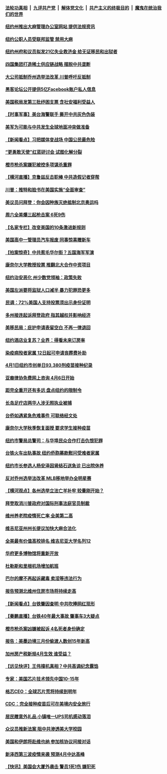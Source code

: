 ####  [法轮功真相](../../../../basic/blob/master/README.md?t=04041631) &nbsp;|&nbsp; [九评共产党](../../../../9ping.md/blob/master/README.md?t=04041631) &nbsp;|&nbsp; [解体党文化](../../../../jtdwh.md/blob/master/README.md?t=04041631)  &nbsp;|&nbsp; [共产主义的终极目的](../../../../gczydzjmd.md/blob/master/README.md?t=04041631) &nbsp;|&nbsp; [魔鬼在统治我们的世界](../../../../mgztzwmdsj.md/blob/master/README.md?t=04041631) 

#### [纽约州推出大麻管理办公室网站  提供法规资讯](../pages/nsc412/n12857125.md?t=04041631) 

#### [纽约公职人员受联邦监管 禁用大麻](../pages/nsc412/n12857127.md?t=04041631) 

#### [纽约州府和议员拟发21亿失业救济金  给无证移民和出狱者](../pages/nsc412/n12857130.md?t=04041631) 

#### [四国集团打造稀土供应链战略 摆脱中共垄断](../pages/nsc412/n12847305.md?t=04041631) 

#### [大公司抵制乔州选举法改革 川普呼吁反抵制](../pages/nsc412/n12856948.md?t=04041631) 

#### [黑客论坛公开提供5亿Facebook账户私人信息](../pages/nsc412/n12856882.md?t=04041631) 

#### [美国税局发第三批纾困支票 含社安福利受益人](../pages/nsc412/n12856756.md?t=04041631) 

#### [【时事军事】美台海警联手 撕开中共灰色伪装](../pages/nsc412/n12854717.md?t=04041631) 

#### [美军为可能与中共发生全球地面冲突做准备](../pages/nsc412/n12854914.md?t=04041631) 

#### [【新闻看点】习把媒体变战场 中国公民最危险](../pages/nsc412/n12856757.md?t=04041631) 

#### [“更勇敢天使”红蓝研讨会 试图化解分裂](../pages/nsc412/n12856805.md?t=04041631) 

#### [橙市枪杀案嫌犯被控多项谋杀重罪](../pages/nsc412/n12856856.md?t=04041631) 

#### [【横河直播】克鲁兹反击职棒 中共造假记者穿帮](../pages/nsc412/n12856782.md?t=04041631) 

#### [川普：推特和脸书在美国实施“全面审查”](../pages/nsc412/n12856705.md?t=04041631) 

#### [美议员问拜登：你会因种族灭绝抵制北京奥运吗](../pages/nsc412/n12856683.md?t=04041631) 

#### [周六全美爆三起枪击案 6死9伤](../pages/nsc412/n12856560.md?t=04041631) 

#### [【名家专栏】改变美国的10条激进新规则](../pages/nsc412/n12856176.md?t=04041631) 

#### [美国高中一管理员汽车报废 同事惊喜赠新车](../pages/nsc412/n12856030.md?t=04041631) 

#### [【拍案惊奇】中共惹毛华尔街？五国海军军演](../pages/nsc412/n12855501.md?t=04041631) 

#### [康奈尔大学教授投票 推翻北大合作中资项目](../pages/nsc412/n12856254.md?t=04041631) 

#### [纽约治安恶化 州少数党领袖：政策失败](../pages/nsc412/n12855471.md?t=04041631) 

#### [美国左派要将监狱人口减半 暴力犯罪恐更多](../pages/nsc412/n12855523.md?t=04041631) 

#### [民调：72%美国人支持投票须出示身份证明](../pages/nsc412/n12855890.md?t=04041631) 

#### [多州接连起诉拜登政府 指其越权并影响经济](../pages/nsc412/n12855278.md?t=04041631) 

#### [美移民局：庇护申请表留空白 不再一律退回](../pages/nsc412/n12855478.md?t=04041631) 

#### [纽约酒店业复苏？业界：得看未来订房率](../pages/nsc412/n12855628.md?t=04041631) 

#### [染疫病殁者家属 12日起可申请丧葬费补助](../pages/nsc412/n12855487.md?t=04041631) 

#### [4月1日纽约市创单日93,380剂疫苗接种纪录](../pages/nsc412/n12855474.md?t=04041631) 

#### [亚裔律协免费网上咨询 4月6日开始](../pages/nsc412/n12855492.md?t=04041631) 

#### [距完全重开还有多远 盘点纽约的限制令](../pages/nsc412/n12855483.md?t=04041631) 

#### [长岛足疗店两华人涉无照执业被捕](../pages/nsc412/n12855468.md?t=04041631) 

#### [台侨如遇紧急危难事件 可联络经文处](../pages/nsc412/n12855490.md?t=04041631) 

#### [康奈尔大学秋季恢复面授 要求学生接种疫苗](../pages/nsc412/n12855465.md?t=04041631) 

#### [纽约市警局总警司：与华埠民众合作打击仇恨犯罪](../pages/nsc412/n12855618.md?t=04041631) 

#### [台铁火车出轨事故 纽约侨胞募款慰问受难者家属](../pages/nsc412/n12855633.md?t=04041631) 

#### [纽约市长参选人杨安泽因肾结石送急诊 已出院休养](../pages/nsc412/n12855635.md?t=04041631) 

#### [反对乔州选举法改革 MLB移地举办全明星赛](../pages/nsc412/n12855611.md?t=04041631) 

#### [【横河观点】各州选举立法亡羊补牢 较量刚开始？](../pages/nsc412/n12855342.md?t=04041631) 

#### [拜登取消川普政府对国际刑事法庭官员制裁](../pages/nsc412/n12855373.md?t=04041631) 

#### [维州养老院疫情死亡率 全美第二高](../pages/nsc412/n12855242.md?t=04041631) 

#### [维吉尼亚州州长提议加快大麻合法化](../pages/nsc412/n12855236.md?t=04041631) 

#### [全美最有价值高校排名 维吉尼亚大学名列12](../pages/nsc412/n12855230.md?t=04041631) 

#### [华府更多博物馆将重新开放](../pages/nsc412/n12855220.md?t=04041631) 

#### [杜勒斯和里根机场增加航班](../pages/nsc412/n12855214.md?t=04041631) 

#### [巴尔的摩不再起诉藏毒 卖淫等违法行为](../pages/nsc412/n12855187.md?t=04041631) 

#### [报告预测北维州住房市场将持续走高](../pages/nsc412/n12855192.md?t=04041631) 

#### [【新闻看点】台铁肇因查明 中共吹捧网红现形](../pages/nsc412/n12855166.md?t=04041631) 

#### [【秦鹏直播】台铁40年最大事故 肇事车3大疑点](../pages/nsc412/n12855256.md?t=04041631) 

#### [橙市枪杀案凶嫌被起诉 4名死者身份确定](../pages/nsc412/n12855284.md?t=04041631) 

#### [报告：美墨边境三月份偷渡人数创15年新高](../pages/nsc412/n12855146.md?t=04041631) 

#### [加州房产税新规4月生效 谁受益？](../pages/nsc412/n12853734.md?t=04041631) 

#### [【远见快评】王伟撞机真相？中共高调纪念露馅](../pages/nsc412/n12855178.md?t=04041631) 

#### [专家：美国芯片技术领先中国10-15年](../pages/nsc412/n12854958.md?t=04041631) 

#### [格芯CEO：全球芯片荒将持续到明年](../pages/nsc412/n12855162.md?t=04041631) 

#### [CDC：完全接种疫苗后可在美境内安全旅行](../pages/nsc412/n12855134.md?t=04041631) 

#### [居民赠意外礼品 小镇唯一UPS司机感动落泪](../pages/nsc412/n12854265.md?t=04041631) 

#### [众议员推新法案 阻中共渗透美大学校园](../pages/nsc412/n12854649.md?t=04041631) 

#### [美国和伊朗将赴维也纳 参加核协议间接对话](../pages/nsc412/n12854820.md?t=04041631) 

#### [新泽西第三波疫情来袭 预测4月中达高峰](../pages/nsc412/n12853056.md?t=04041631) 

#### [【快讯】美国会大厦外袭击 警员1死1伤 嫌犯死](../pages/nsc412/n12854855.md?t=04041631) 

